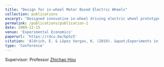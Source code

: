 ```yaml
---
title: "Design for in-wheel Motor Based Electric Wheels"
collection: publications
excerpt: "Designed innovative in-wheel driving electric wheel prototype for electric vehicles"
permalink: /publications/publication-1
date: 2009-12-15
venue: 'Experimental Economics'
paperurl: 'https://rdcu.be/bp5z5'
citation: 'Aldrich, E. & López Vargas, K. (2019). &quot;Experiments in High-Frequency Trading: Testing the Frequent Batch Auction.&quot; <i>Experimental Economics</i>, 23(2), 322-352.'
type: 'Conference'
---
```


Supervisor: Professor [Zhichao Hou](https://ieeexplore.ieee.org/author/37085377720)
